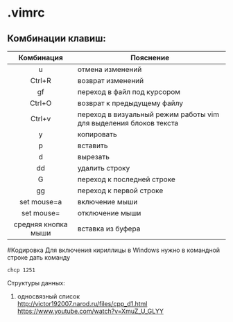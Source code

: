 # .vimrc

## Комбинации клавиш:

| Комбинация | Пояснение |
|:----------:|-----------|
| u | отмена изменений|
|Ctrl+R| возврат изменений|
|gf| переход в файл под курсором|
|Ctrl+O| возврат к предыдущему файлу|
|Ctrl+v| переход в визуальный режим работы vim для выделения блоков текста|
|y| копировать|
|p| вставить|
|d| вырезать|
|dd|удалить строку|
|G| переход к последней строке|
|gg| переход к первой строке|
|set mouse=a|включение мыши|
|set mouse=|отключение мыши|
|средняя кнопка мыши|вставка из буфера|

#Кодировка
Для включения кириллицы в Windows нужно в командной строке дать команду
```
chcp 1251
```

Структуры данных:
1) односвязный список  
http://victor192007.narod.ru/files/cpp_d1.html  
https://www.youtube.com/watch?v=XmuZ_U_GLYY
